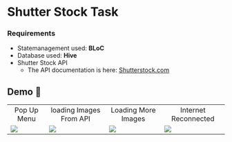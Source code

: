 # Shutter Stock Task

### **Requirements**
- Statemanagement used: **BLoC**
- Database used: **Hive**
- Shutter Stock API
  - The API documentation is here: [Shutterstock.com](https://developers.shutterstock.com/api/v2)

## **Demo 📱**
  <table>
       <tr>
       <td align="center">Pop Up Menu</td>
       <td align="center">loading Images From API</td>
       <td align="center">Loading More Images</td>
       <td align="center">Internet Reconnected</td>
      </tr>
       <tr>
       <td><img src="https://github.com/BolisettySujith/Shutter-Stock-Task/assets/73323807/ff83298d-0f83-4432-bf83-0aa5fed7be65"></td>
       <td><img src="https://github.com/BolisettySujith/Shutter-Stock-Task/assets/73323807/3fc2f5d3-1d22-4b74-8070-11abb3937e6d"></td>
       <td><img src="https://github.com/BolisettySujith/Shutter-Stock-Task/assets/73323807/79f9cfa1-4f9e-42ea-82b9-d8c1c7f711b7"></td><td><img src="https://github.com/BolisettySujith/Shutter-Stock-Task/assets/73323807/d3f9c825-d518-4c44-89b6-1c4ce05ec9d1"></td>
      </tr>
  </table>



